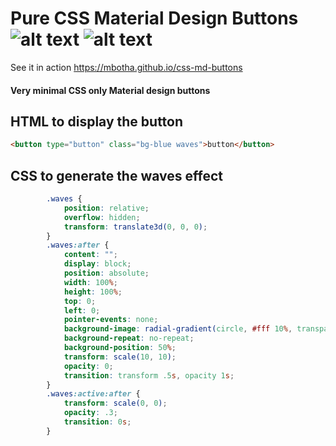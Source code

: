 # Pure CSS Material Design Buttons ![alt text](https://img.shields.io/badge/CSS--blue "CSS") ![alt text](https://img.shields.io/badge/HTML5--blue "CSS")
 See it in action https://mbotha.github.io/css-md-buttons



 
 #### Very minimal CSS only Material design buttons
## HTML to display the button

```html
<button type="button" class="bg-blue waves">button</button>
```
## CSS to generate the waves effect

```css
        .waves {
            position: relative;
            overflow: hidden;
            transform: translate3d(0, 0, 0);
        }
        .waves:after {
            content: "";
            display: block;
            position: absolute;
            width: 100%;
            height: 100%;
            top: 0;
            left: 0;
            pointer-events: none;
            background-image: radial-gradient(circle, #fff 10%, transparent 10.01%);
            background-repeat: no-repeat;
            background-position: 50%;
            transform: scale(10, 10);
            opacity: 0;
            transition: transform .5s, opacity 1s;
        }
        .waves:active:after {
            transform: scale(0, 0);
            opacity: .3;
            transition: 0s;
        }
 ```
        

